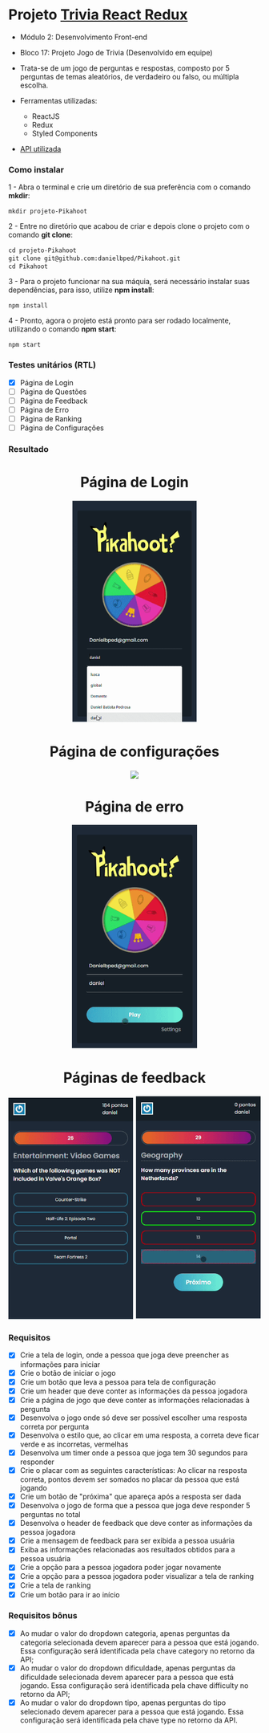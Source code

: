 # Projeto [Trivia React Redux](https://github.com/tryber/sd-012-project-trivia-react-redux/pull/78)
  - Módulo 2: Desenvolvimento Front-end
  - Bloco 17: Projeto Jogo de  Trivia (Desenvolvido em equipe)

  - Trata-se de um jogo de perguntas e respostas, composto por 5 perguntas de temas aleatórios, de verdadeiro ou falso, ou múltipla escolha.
  - Ferramentas utilizadas:
    - ReactJS
    - Redux
    - Styled Components
  - [API utilizada](https://opentdb.com/api_config.php)

### Como instalar
1 - Abra o terminal e crie um diretório de sua preferência com o comando **mkdir**:
  
    mkdir projeto-Pikahoot
    
  2 - Entre no diretório que acabou de criar e depois clone o projeto com o comando **git clone**:
  
    cd projeto-Pikahoot
    git clone git@github.com:danielbped/Pikahoot.git
    cd Pikahoot
    
  3 - Para o projeto funcionar na sua máquia, será necessário instalar suas dependências, para isso, utilize **npm install**:
  
    npm install
    
  4 - Pronto, agora o projeto está pronto para ser rodado localmente, utilizando o comando **npm start**:
  
    npm start

### Testes unitários (RTL)
- [x] Página de Login
- [ ] Página de Questões
- [ ] Página de Feedback
- [ ] Página de Erro
- [ ] Página de Ranking
- [ ] Página de Configurações

### Resultado
<h1 align="center">Página de Login</h1>
 <div align="center">
  <img src = "/gifs/LoginMob.gif" width=250 />
 </div>
 
 <h1 align="center">Página de configurações</h1>
 <div align="center">
  <img align="center" src = "/gifs/SettingsGif.gif" width=250 />
 </div>
 
 <h1 align="center">Página de erro</h1>
 <div align="center">
  <img src = "/gifs/ErrorMob.gif" width=250 />
 </div>
 
 <h1 align="center">Páginas de feedback</h1>
 <div align="center">
   <img src = "/gifs/GoodScoreMob.gif" width=250/>
   <img src = "/gifs/BadScoreMob.gif" width=250 />
 </div>
 
### Requisitos
- [x] Crie a tela de login, onde a pessoa que joga deve preencher as informações para iniciar
- [x] Crie o botão de iniciar o jogo
- [x] Crie um botão que leva a pessoa para tela de configuração
- [x] Crie um header que deve conter as informações da pessoa jogadora
- [x] Crie a página de jogo que deve conter as informações relacionadas à pergunta
- [x] Desenvolva o jogo onde só deve ser possível escolher uma resposta correta por pergunta
- [x] Desenvolva o estilo que, ao clicar em uma resposta, a correta deve ficar verde e as incorretas, vermelhas
- [x] Desenvolva um timer onde a pessoa que joga tem 30 segundos para responder
- [x] Crie o placar com as seguintes características: Ao clicar na resposta correta, pontos devem ser somados no placar da pessoa que está jogando
- [x] Crie um botão de "próxima" que apareça após a resposta ser dada
- [x] Desenvolva o jogo de forma que a pessoa que joga deve responder 5 perguntas no total
- [x] Desenvolva o header de feedback que deve conter as informações da pessoa jogadora
- [x] Crie a mensagem de feedback para ser exibida a pessoa usuária
- [x] Exiba as informações relacionadas aos resultados obtidos para a pessoa usuária
- [x] Crie a opção para a pessoa jogadora poder jogar novamente
- [x] Crie a opção para a pessoa jogadora poder visualizar a tela de ranking
- [x] Crie a tela de ranking
- [x] Crie um botão para ir ao início
### Requisitos bônus
- [x] Ao mudar o valor do dropdown categoria, apenas perguntas da categoria selecionada devem aparecer para a pessoa que está jogando. Essa configuração será identificada pela chave category no retorno da API;
- [x] Ao mudar o valor do dropdown dificuldade, apenas perguntas da dificuldade selecionada devem aparecer para a pessoa que está jogando. Essa configuração será identificada pela chave difficulty no retorno da API;
- [x] Ao mudar o valor do dropdown tipo, apenas perguntas do tipo selecionado devem aparecer para a pessoa que está jogando. Essa configuração será identificada pela chave type no retorno da API.
